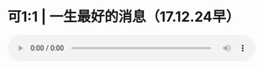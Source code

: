 # 可1:1 | 一生最好的消息（17.12.24早）

<audio style="width: 100%;" preload="false" controls controlslist="nodownload"><source src="//cdn.wechat.edu.pl/audio/mp3/old/18453.mp3" type="audio/mpeg">Your browser does not support the audio element.</audio>


